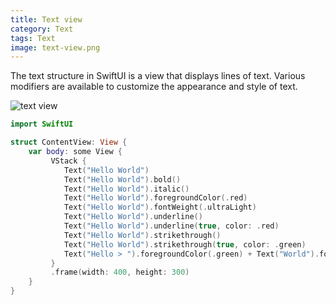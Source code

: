 ```yaml
---
title: Text view
category: Text
tags: Text
image: text-view.png
---
```


The text structure in SwiftUI is a view that displays lines of text. Various modifiers are available to customize the appearance and style of text.

![text view](/swift-macos/images/text-view.png)

```swift
import SwiftUI

struct ContentView: View {
    var body: some View {
         VStack {
            Text("Hello World")
            Text("Hello World").bold()
            Text("Hello World").italic()
            Text("Hello World").foregroundColor(.red)
            Text("Hello World").fontWeight(.ultraLight)
            Text("Hello World").underline()
            Text("Hello World").underline(true, color: .red)
            Text("Hello World").strikethrough()
            Text("Hello World").strikethrough(true, color: .green)
            Text("Hello > ").foregroundColor(.green) + Text("World").foregroundColor(.blue)
         }
         .frame(width: 400, height: 300)
    }
}
```